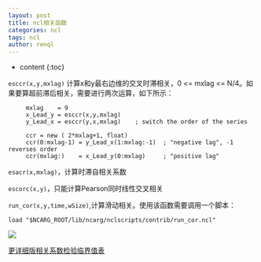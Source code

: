 ```yaml
---
layout: post
title: ncl相关函数
categories: ncl
tags: ncl
author: renql
---
```


* content
{:toc}

`esccr(x,y,mxlag)` 计算x和y最右边维的交叉时滞相关，0 <= mxlag <= N/4。如果要算超前滞后相关，需要进行两次运算，如下所示：  
```
 	 mxlag    = 9
	 x_Lead_y = esccr(x,y,mxlag)
     y_Lead_x = esccr(y,x,mxlag)    ; switch the order of the series

     ccr = new ( 2*mxlag+1, float)    
     ccr(0:mxlag-1) = y_Lead_x(1:mxlag:-1)  ; "negative lag", -1 reverses order
     ccr(mxlag:)    = x_Lead_y(0:mxlag)     ; "positive lag"
```

`esacr(x,mxlag)`，计算时滞自相关系数

`escorc(x,y)`，只能计算Pearson同时线性交叉相关

`run_cor(x,y,time,wSize)`,计算滑动相关。使用该函数需要调用一个脚本：  
```
load "$NCARG_ROOT/lib/ncarg/nclscripts/contrib/run_cor.ncl"
```

![](https://wx1.sinaimg.cn/large/006fa9Xlly1g84mcjve3cj30r30esgod.jpg)

<a href="https://wenku.baidu.com/view/fdfece05a6c30c2259019eed.html" target="_blank">更详细版相关系数检验临界值表</a>
